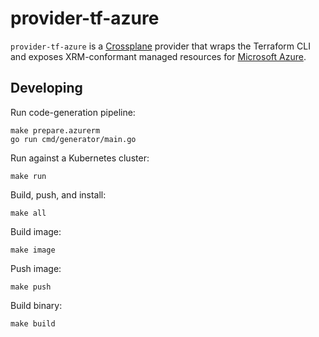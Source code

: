 # provider-tf-azure

`provider-tf-azure` is a [Crossplane](https://crossplane.io/) provider that
wraps the Terraform CLI and exposes XRM-conformant managed resources for
[Microsoft Azure](https://azure.microsoft.com/).


## Developing

Run code-generation pipeline:
```console
make prepare.azurerm
go run cmd/generator/main.go
```

Run against a Kubernetes cluster:

```console
make run
```

Build, push, and install:

```console
make all
```

Build image:

```console
make image
```

Push image:

```console
make push
```

Build binary:

```console
make build
```
